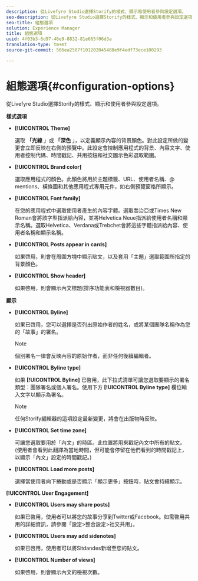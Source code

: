 ```yaml
---
description: 從Livefyre Studio選擇Storify的樣式、顯示和使用者參與設定選項。
seo-description: 從Livefyre Studio選擇Storify的樣式、顯示和使用者參與設定選項。
seo-title: 組態選項
solution: Experience Manager
title: 組態選項
uuid: 4f03b3-6d97-46e9-8832-81e665f06d3a
translation-type: tm+mt
source-git-commit: 566ea2587f101202045488e9f4edf73ece100293

---
```



# 組態選項{#configuration-options}

從Livefyre Studio選擇Storify的樣式、顯示和使用者參與設定選項。

**樣式選項**

* **[!UICONTROL Theme]**

   選取 **「光線** 」或 **「深色** 」，以定義顯示內容的背景顏色。對此設定所做的變更會立即反映在右側的預覽中。此設定會控制應用程式的背景、內容文字、使用者控制代碼、時間戳記、共用按鈕和社交圖示色彩選取範圍。

* **[!UICONTROL Brand color]**

   選取應用程式的顏色。此顏色將用於主題標籤、URL、使用者名稱、@ mentions、橫條圖和其他應用程式專用元件，如右側預覽窗格所顯示。

* **[!UICONTROL Font family]**

   在您的應用程式中選取使用者產生的內容字體。選取喬治亞或Times New Roman會將該字型指派給內容，並將Helvetica Neue指派給使用者名稱和顯示名稱。選取Helvetica、Verdana或Trebchet會將這些字體指派給內容、使用者名稱和顯示名稱。

* **[!UICONTROL Posts appear in cards]**

   如果啓用，則會在周圍方塊中顯示貼文，以及套用「主題」選取範圍所指定的背景顏色。

* **[!UICONTROL Show header]**

   如果啓用，則會顯示內文標題(排序功能表和檢視器數目)。

**顯示**

* **[!UICONTROL Byline]**

   如果已啓用，您可以選擇是否列出原始作者的姓名，或將某個團隊名稱作為您的「故事」的署名。

   >[!NOTE]
   >
   >個別署名一律會反映內容的原始作者，而非任何後續編輯者。

* **[!UICONTROL Byline type]**

   如果 **[!UICONTROL Byline]** 已啓用，此下拉式清單可讓您選取要顯示的署名類型：團隊署名或個人署名。使用下方 **[!UICONTROL Byline type]** 欄位輸入文字以顯示為署名。

   >[!NOTE]
   >
   >任何Storify編輯器的這項設定最新變更，將會在出版物時反映。

* **[!UICONTROL Set time zone]**

   可讓您選取要用於「內文」的時區。此位置將用來戳記內文中所有的貼文。(使用者會看到此翻譯為當地時間，但可能會停留在他們看到的時間戳記上，以顯示「內文」設定的時間戳記。)

* **[!UICONTROL Load more posts]**

   選擇當使用者向下捲動或是否顯示「顯示更多」按鈕時，貼文會持續顯示。

**[!UICONTROL User Engagement]**

* **[!UICONTROL Users may share posts]**

   如果已啓用，使用者可以將您的故事分享到Twitter或Facebook。如需啓用共用的詳細資訊，請參閱「設定>整合設定>社交共用」。

* **[!UICONTROL Users may add sidenotes]**

   如果已啓用，使用者可以將Sitdandes新增至您的貼文。

* **[!UICONTROL Number of views]**

   如果啓用，則會顯示內文的檢視次數。

